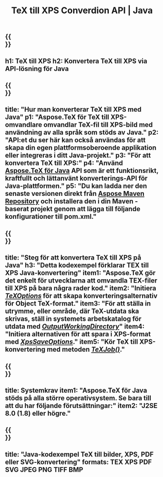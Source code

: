 ﻿---
translation: true
template: /_templates/_conversion-child-java.md
title: TeX till XPS Converdion API | Java
description: TeX till XPS konverteringsfunktion. Integrera detta lokala Java-bibliotek i ditt projekt eller använd plattformsoberoende applikationer för att konvertera TeX till XPS.
keywords: tex till xps api java, tex2xps integrera
url: /java/conversion/tex-to-xps/
family: tex
platformtag: java
feature: conversion
informat: TEX
outformat: XPS
otherformats: BMP PNG JPEG TIFF PDF SVG
---

{{<section banner>}}
---
h1: TeX till XPS
h2: Konvertera TeX till XPS via API-lösning för Java
---

{{<section overview>}}
---
title: "Hur man konverterar TeX till XPS med Java"
p1: "Aspose.TeX för TeX till XPS-omvandlare omvandlar TeX-fil till XPS-bild med användning av alla språk som stöds av Java."
p2: "API:et du ser här kan också användas för att skapa din egen plattformsoberoende applikation eller integreras i ditt Java-projekt."
p3: "För att konvertera TeX till XPS:"
p4: "Använd [Aspose.TeX för Java](https://products.aspose.com/tex/java) API som är ett funktionsrikt, kraftfullt och lättanvänt konverterings-API för Java-plattformen."
p5: "Du kan ladda ner den senaste versionen direkt från [Aspose Maven Repository](https://repository.aspose.com/tex/) och installera den i din Maven -baserat projekt genom att lägga till följande konfigurationer till pom.xml."
---

{{<section feature1>}}
---
title: "Steg för att konvertera TeX till XPS på Java"
h3: "Detta kodexempel förklarar TEX till XPS Java-konvertering"
item1: "Aspose.TeX gör det enkelt för utvecklarna att omvandla TEX-filer till XPS på bara några rader kod."
item2: "Initiera [*TeXOptions*](https://reference.aspose.com/tex/java/com.aspose.tex/TeXOptions) för att skapa konverteringsalternativ för Object TeX-format."
item3: "För att ställa in utrymme, eller område, där TeX-utdata ska skrivas, ställ in systemets arbetskatalog för utdata med [*OutputWorkingDirectory*](https://reference.aspose.com/tex/java/com.aspose.tex/TeXOptions#getOutputWorkingDirectory--)"
item4: "Initiera alternativen för att spara i XPS-format med [*XpsSaveOptions*](https://reference.aspose.com/tex/java/com.aspose.tex.rendering/XpsSaveOptions)."
item5: "Kör TeX till XPS-konvertering med metoden [*TeXJob()*](https://reference.aspose.com/tex/java/com.aspose.tex/TeXJob)."
---

{{<section feature2>}}
---
title: Systemkrav
item1: "Aspose.TeX för Java stöds på alla större operativsystem. Se bara till att du har följande förutsättningar:"
item2: "J2SE 8.0 (1.8) eller högre."
---

{{<section widget>}}
---
title: "Java-kodexempel TeX till bilder, XPS, PDF eller SVG-konvertering"
formats: TEX XPS PDF SVG JPEG PNG TIFF BMP
---